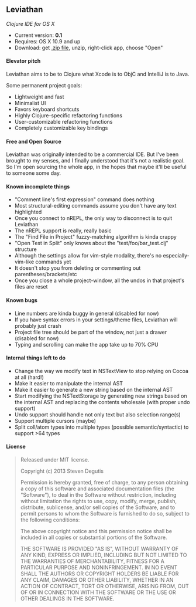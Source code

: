 ## Leviathan

*Clojure IDE for OS X*

* Current version: **0.1**
* Requires: OS X 10.9 and up
* Download: get [.zip file](https://raw.github.com/sdegutis/Leviathan/master/Builds/Leviathan-LATEST.app.tar.gz), unzip, right-click app, choose "Open"

#### Elevator pitch

Leviathan aims to be to Clojure what Xcode is to ObjC and IntelliJ is to Java.

Some permanent project goals:

- Lightweight and fast
- Minimalist UI
- Favors keyboard shortcuts
- Highly Clojure-specific refactoring functions
- User-customizable refactoring functions
- Completely customizable key bindings

#### Free and Open Source

Leviathan was originally intended to be a commercial IDE. But I've been brought to my senses, and I finally understood that it's not a realistic goal. So I'm open sourcing the whole app, in the hopes that maybe it'll be useful to someone some day.

#### Known incomplete things

- "Comment line's first expression" command does nothing
- Most structural-editing commands assume you don't have any text highlighted
- Once you connect to nREPL, the only way to disconnect is to quit Leviathan
- The nREPL support is really, really basic
- The "Find File in Project" fuzzy-matching algorithm is kinda crappy
- "Open Test in Split" only knows about the "test/foo/bar_test.clj" structure
- Although the settings allow for vim-style modality, there's no especially-vim-like commands yet
- It doesn't stop you from deleting or commenting out parentheses/brackets/etc
- Once you close a whole project-window, all the undos in that project's files are reset

#### Known bugs

- Line numbers are kinda buggy in general (disabled for now)
- If you have syntax errors in your settings/theme files, Leviathan will probably just crash
- Project file tree should be part of the window, not just a drawer (disabled for now)
- Typing and scrolling can make the app take up to 70% CPU

#### Internal things left to do

- Change the way we modify text in NSTextView to stop relying on Cocoa at all (hard!)
- Make it easier to manipulate the internal AST
- Make it easier to generate a new string based on the internal AST
- Start modifying the NSTextStorage by generating new strings based on the internal AST and replacing the contents wholesale (with proper undo support)
- Undo support should handle not only text but also selection range(s)
- Support multiple cursors (maybe)
- Split coll/atom types into multiple types (possible semantic/syntactic) to support >64 types

#### License

> Released under MIT license.
>
> Copyright (c) 2013 Steven Degutis
>
> Permission is hereby granted, free of charge, to any person obtaining a copy
> of this software and associated documentation files (the "Software"), to deal
> in the Software without restriction, including without limitation the rights
> to use, copy, modify, merge, publish, distribute, sublicense, and/or sell
> copies of the Software, and to permit persons to whom the Software is
> furnished to do so, subject to the following conditions:
>
> The above copyright notice and this permission notice shall be included in
> all copies or substantial portions of the Software.
>
> THE SOFTWARE IS PROVIDED "AS IS", WITHOUT WARRANTY OF ANY KIND, EXPRESS OR
> IMPLIED, INCLUDING BUT NOT LIMITED TO THE WARRANTIES OF MERCHANTABILITY,
> FITNESS FOR A PARTICULAR PURPOSE AND NONINFRINGEMENT. IN NO EVENT SHALL THE
> AUTHORS OR COPYRIGHT HOLDERS BE LIABLE FOR ANY CLAIM, DAMAGES OR OTHER
> LIABILITY, WHETHER IN AN ACTION OF CONTRACT, TORT OR OTHERWISE, ARISING FROM,
> OUT OF OR IN CONNECTION WITH THE SOFTWARE OR THE USE OR OTHER DEALINGS IN
> THE SOFTWARE.
